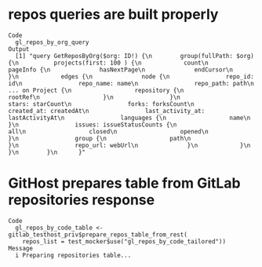 # repos queries are built properly

    Code
      gl_repos_by_org_query
    Output
      [1] "query GetReposByOrg($org: ID!) {\n        group(fullPath: $org) {\n          projects(first: 100 ) {\n            count\n            pageInfo {\n              hasNextPage\n              endCursor\n            }\n            edges {\n              node {\n                repo_id: id\n                repo_name: name\n                repo_path: path\n                ... on Project {\n                  repository {\n                    rootRef\n                  }\n                }\n                stars: starCount\n                forks: forksCount\n                created_at: createdAt\n                last_activity_at: lastActivityAt\n                languages {\n                  name\n                }\n                issues: issueStatusCounts {\n                  all\n                  closed\n                  opened\n                }\n                group {\n                  path\n                }\n                repo_url: webUrl\n              }\n            }\n          }\n        }\n      }"

# GitHost prepares table from GitLab repositories response

    Code
      gl_repos_by_code_table <- gitlab_testhost_priv$prepare_repos_table_from_rest(
        repos_list = test_mocker$use("gl_repos_by_code_tailored"))
    Message
      i Preparing repositories table...

